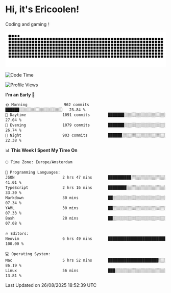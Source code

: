 # Hi, it's Ericoolen!
Coding and gaming！

<picture>
  <source media="(prefers-color-scheme: dark)" srcset="https://raw.githubusercontent.com/Eric-Song-Nop/Eric-Song-Nop/output/github-contribution-grid-snake-dark.svg">
  <source media="(prefers-color-scheme: light)" srcset="https://raw.githubusercontent.com/Eric-Song-Nop/Eric-Song-Nop/output/github-contribution-grid-snake.svg">
  <img alt="github contribution grid snake animation" src="https://raw.githubusercontent.com/Eric-Song-Nop/Eric-Song-Nop/output/github-contribution-grid-snake.svg">
</picture>

<!--START_SECTION:waka-->
![Code Time](http://img.shields.io/badge/Code%20Time-1%2C877%20hrs%2015%20mins-blue)

![Profile Views](http://img.shields.io/badge/Profile%20Views-0-blue)

**I'm an Early 🐤** 

```text
🌞 Morning                962 commits         ██████░░░░░░░░░░░░░░░░░░░   23.84 % 
🌆 Daytime                1091 commits        ███████░░░░░░░░░░░░░░░░░░   27.04 % 
🌃 Evening                1079 commits        ███████░░░░░░░░░░░░░░░░░░   26.74 % 
🌙 Night                  903 commits         ██████░░░░░░░░░░░░░░░░░░░   22.38 % 
```


📊 **This Week I Spent My Time On** 

```text
🕑︎ Time Zone: Europe/Amsterdam

💬 Programming Languages: 
JSON                     2 hrs 47 mins       ██████████░░░░░░░░░░░░░░░   41.01 % 
TypeScript               2 hrs 16 mins       ████████░░░░░░░░░░░░░░░░░   33.30 % 
Markdown                 30 mins             ██░░░░░░░░░░░░░░░░░░░░░░░   07.34 % 
YAML                     30 mins             ██░░░░░░░░░░░░░░░░░░░░░░░   07.33 % 
Bash                     28 mins             ██░░░░░░░░░░░░░░░░░░░░░░░   07.08 % 

🔥 Editors: 
Neovim                   6 hrs 49 mins       █████████████████████████   100.00 % 

💻 Operating System: 
Mac                      5 hrs 52 mins       ██████████████████████░░░   86.19 % 
Linux                    56 mins             ███░░░░░░░░░░░░░░░░░░░░░░   13.81 % 
```


 Last Updated on 26/08/2025 18:52:39 UTC
<!--END_SECTION:waka-->
